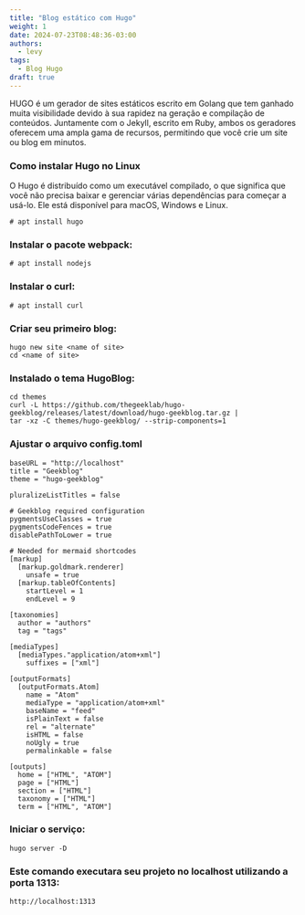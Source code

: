 ```yaml
---
title: "Blog estático com Hugo"
weight: 1
date: 2024-07-23T08:48:36-03:00
authors:
  - levy
tags:
  - Blog Hugo
draft: true
---
```

HUGO é um gerador de sites estáticos escrito em Golang que tem ganhado muita visibilidade devido à sua rapidez na geração e compilação de conteúdos. Juntamente com o Jekyll, escrito em Ruby, ambos os geradores oferecem uma ampla gama de recursos, permitindo que você crie um site ou blog em minutos.

### Como instalar Hugo no Linux
O Hugo é distribuído como um executável compilado, o que significa que você não precisa baixar e gerenciar várias dependências para começar a usá-lo. Ele está disponível para macOS, Windows e Linux.
```
# apt install hugo
```

### Instalar o pacote webpack:
```
# apt install nodejs
```

### Instalar o curl:
```
# apt install curl
```

### Criar seu primeiro blog:
```
hugo new site <name of site>
cd <name of site>
```

### Instalado o tema HugoBlog:
```
cd themes
curl -L https://github.com/thegeeklab/hugo-geekblog/releases/latest/download/hugo-geekblog.tar.gz | 
tar -xz -C themes/hugo-geekblog/ --strip-components=1
```

### Ajustar o arquivo config.toml
```
baseURL = "http://localhost"
title = "Geekblog"
theme = "hugo-geekblog"

pluralizeListTitles = false

# Geekblog required configuration
pygmentsUseClasses = true
pygmentsCodeFences = true
disablePathToLower = true

# Needed for mermaid shortcodes
[markup]
  [markup.goldmark.renderer]
    unsafe = true
  [markup.tableOfContents]
    startLevel = 1
    endLevel = 9

[taxonomies]
  author = "authors"
  tag = "tags"

[mediaTypes]
  [mediaTypes."application/atom+xml"]
    suffixes = ["xml"]

[outputFormats]
  [outputFormats.Atom]
    name = "Atom"
    mediaType = "application/atom+xml"
    baseName = "feed"
    isPlainText = false
    rel = "alternate"
    isHTML = false
    noUgly = true
    permalinkable = false

[outputs]
  home = ["HTML", "ATOM"]
  page = ["HTML"]
  section = ["HTML"]
  taxonomy = ["HTML"]
  term = ["HTML", "ATOM"]
```

### Iniciar o serviço: 
```hugo server -D```

### Este comando executara seu projeto no localhost utilizando a porta 1313:
```http://localhost:1313``` 
